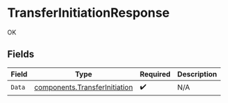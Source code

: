 # TransferInitiationResponse

OK


## Fields

| Field                                                                          | Type                                                                           | Required                                                                       | Description                                                                    |
| ------------------------------------------------------------------------------ | ------------------------------------------------------------------------------ | ------------------------------------------------------------------------------ | ------------------------------------------------------------------------------ |
| `Data`                                                                         | [components.TransferInitiation](../../models/components/transferinitiation.md) | :heavy_check_mark:                                                             | N/A                                                                            |